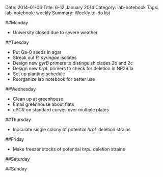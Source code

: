 Date: 2014-01-06
Title: 6-12 January 2014
Category: lab-notebook
Tags: lab-notebook: weekly
Summary: Weekly to-do list

##Monday
* University closed due to severe weather

##Tuesday
* Put Ga-0 seeds in agar
* Streak out _P. syringae_ isolates
* Design new _gyrB_ primers to distinguish clades 2b and 2c
* Design new _hrpL_ primers to check for deletion in NP29.1a
* Set up planting schedule
* Reorganize lab notebook for better use

##Wednesday
* Clean up at greenhouse
* Email greenhouse about flats 
* qPCR on standard curves over multiple plates

##Thursday
* Inoculate single colony of potential _hrpL_ deletion strains

##Friday
* Make freezer stocks of potential _hrpL_ deletion strains

##Saturday

##Sunday
